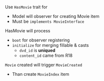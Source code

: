 Use `HasMovie` trait for
- Model will observer for creating Movie item
- Must be `implements MovieInterface`

HasMovie will process
- `boot` for observer registering
- `initialize` for merging fillable & casts
  - `dvd_id` is **uniqued** 
  - `content_id` came from R18

`Movie` created will trigger `MovieCreated`
- Than create `MovieIndex` item
